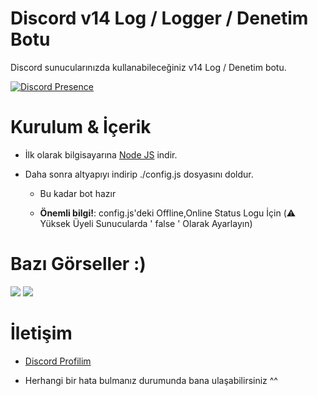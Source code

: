 # Discord v14 Log / Logger / Denetim Botu

Discord sunucularınızda kullanabileceğiniz v14 Log / Denetim botu. 

  

 [![Discord Presence](https://lanyard-profile-readme.vercel.app/api/928259219038302258?hideDiscrim=true)](https://discord.com/users/928259219038302258) 

   
 # Kurulum & İçerik

- İlk olarak bilgisayarına [Node JS](https://nodejs.org/en/) indir.

- Daha sonra altyapıyı indirip ./config.js dosyasını doldur.

	- Bu kadar bot hazır

	- **Önemli bilgi!**: config.js'deki Offline,Online Status Logu İçin (⚠️ Yüksek Üyeli Sunucularda ' false ' Olarak Ayarlayın)

 # Bazı Görseller :)  

<img  src="https://cdn.discordapp.com/attachments/950167988127006821/1069591173213208676/2023-01-30_15-12-53.png">
<img  src="https://cdn.discordapp.com/attachments/950167988127006821/1069591173494222948/2023-01-30_15-12-00.png">
  

 # İletişim

- [Discord Profilim](https://discord.com/users/928259219038302258)

- Herhangi bir hata bulmanız durumunda bana ulaşabilirsiniz ^^

  

